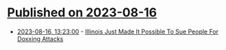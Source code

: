# [Published on 2023-08-16](index.md)

* [2023-08-16, 13:23:00](https://soylentnews.org/article.pl?sid=23/08/15/0148245&from=rss) - [Illinois Just Made It Possible To Sue People For Doxxing Attacks](https://soylentnews.org/article.pl?sid=23/08/15/0148245&from=rss)
